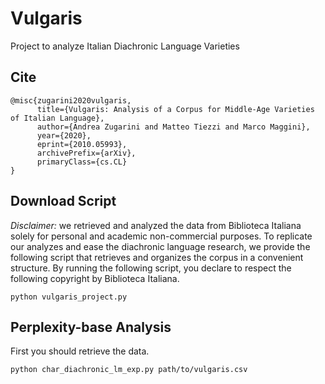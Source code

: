 # Vulgaris
Project to analyze Italian Diachronic Language Varieties

## Cite

```
@misc{zugarini2020vulgaris,
      title={Vulgaris: Analysis of a Corpus for Middle-Age Varieties of Italian Language},
      author={Andrea Zugarini and Matteo Tiezzi and Marco Maggini},
      year={2020},
      eprint={2010.05993},
      archivePrefix={arXiv},
      primaryClass={cs.CL}
}
```

## Download Script
*Disclaimer:* we retrieved and analyzed the data from Biblioteca Italiana solely for personal and academic non-commercial purposes.
To replicate our analyzes and ease the diachronic language research,
we provide the following script that retrieves and organizes the corpus in a convenient structure.
By running the following script, you declare to respect the following copyright by Biblioteca Italiana.

```
python vulgaris_project.py
```
## Perplexity-base Analysis
First you should retrieve the data.

```
python char_diachronic_lm_exp.py path/to/vulgaris.csv
```